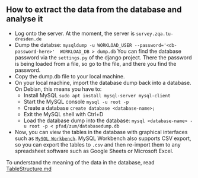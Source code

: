 How to extract the data from the database and analyse it
------------

 * Log onto the server. At the moment, the server is `survey.zqa.tu-dresden.de`
 * Dump the databse: `mysqldump -u WORKLOAD_USER --password='<db-password-here>'  WORKLOAD_DB > dump.db` You can find the database password via the `settings.py` of the django project. There the password is being loaded from a file, so go to the file, and there you find the password.
 * Copy the dump.db file to your local machine.
 * On your local machine, import the database dump back into a database. On Debian, this means you have to:
    * Install MySQL `sudo apt install mysql-server mysql-client`
    * Start the MySQL console `mysql -u root -p`
    * Create a database `create database <database-name>;`
    * Exit the MySQL shell with Ctrl+D
    * Load the database dump into the database: `mysql <database-name> -u root -p < pfad/zum/databasedump.db`
  * Now, you can view the tables in the database with graphical interfaces such as [`MySQL Workbench`](https://www.mysql.com/products/workbench/). MySQL Workbench also supports CSV export, so you can export the tables to `.csv` and then re-import them to any spreadsheet software such as Google Sheets or Microsoft Excel.

To understand the meaning of the data in the database, read [TableStructure.md](TableStructure.md)

  
